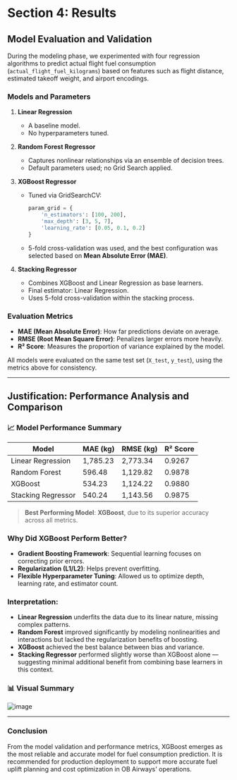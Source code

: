 # Section 4: Results
## Model Evaluation and Validation

During the modeling phase, we experimented with four regression algorithms to predict actual flight fuel consumption (`actual_flight_fuel_kilograms`) based on features such as flight distance, estimated takeoff weight, and airport encodings.

### Models and Parameters

1. **Linear Regression**
   - A baseline model.
   - No hyperparameters tuned.

2. **Random Forest Regressor**
   - Captures nonlinear relationships via an ensemble of decision trees.
   - Default parameters used; no Grid Search applied.

3. **XGBoost Regressor**
   - Tuned via GridSearchCV:
     ```python
     param_grid = {
         'n_estimators': [100, 200],
         'max_depth': [3, 5, 7],
         'learning_rate': [0.05, 0.1, 0.2]
     }
     ```
   - 5-fold cross-validation was used, and the best configuration was selected based on **Mean Absolute Error (MAE)**.

4. **Stacking Regressor**
   - Combines XGBoost and Linear Regression as base learners.
   - Final estimator: Linear Regression.
   - Uses 5-fold cross-validation within the stacking process.

### Evaluation Metrics

- **MAE (Mean Absolute Error)**: How far predictions deviate on average.
- **RMSE (Root Mean Square Error)**: Penalizes larger errors more heavily.
- **R² Score**: Measures the proportion of variance explained by the model.

All models were evaluated on the same test set (`X_test`, `y_test`), using the metrics above for consistency.

---

## Justification: Performance Analysis and Comparison

### 📈 Model Performance Summary

| Model               | MAE (kg) | RMSE (kg) | R² Score |
|---------------------|----------|-----------|----------|
| Linear Regression   | 1,785.23 | 2,773.34  | 0.9267   |
| Random Forest       |   596.48 | 1,129.82  | 0.9878   |
| XGBoost             |   534.23 | 1,124.22  | 0.9880   |
| Stacking Regressor  |   540.24 | 1,143.56  | 0.9875   |

>  **Best Performing Model**: **XGBoost**, due to its superior accuracy across all metrics.

### Why Did XGBoost Perform Better?

- **Gradient Boosting Framework**: Sequential learning focuses on correcting prior errors.
- **Regularization (L1/L2)**: Helps prevent overfitting.
- **Flexible Hyperparameter Tuning**: Allowed us to optimize depth, learning rate, and estimator count.

### Interpretation:
- **Linear Regression** underfits the data due to its linear nature, missing complex patterns.
- **Random Forest** improved significantly by modeling nonlinearities and interactions but lacked the regularization benefits of boosting.
- **XGBoost** achieved the best balance between bias and variance.
- **Stacking Regressor** performed slightly worse than XGBoost alone — suggesting minimal additional benefit from combining base learners in this context.

### 📊 Visual Summary

![image](https://github.com/user-attachments/assets/e2af9eb7-ba9d-4be0-aad4-23319531358b)

---

### Conclusion

From the model validation and performance metrics, XGBoost emerges as the most reliable and accurate model for fuel consumption prediction. It is recommended for production deployment to support more accurate fuel uplift planning and cost optimization in OB Airways' operations.
